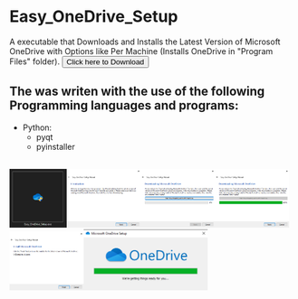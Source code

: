 # Easy_OneDrive_Setup
A executable that Downloads and Installs the Latest Version of Microsoft OneDrive with Options like Per Machine (Installs OneDrive in "Program Files" folder).
<a href="https://github.com/stephengearhart/Easy_OneDrive_Setup/releases/latest/download/Easy_OneDrive_Setup.exe"><button>Click here to Download</button></a>
## The was writen with the use of the following Programming languages and programs:
- Python:
  - pyqt
  - pyinstaller
<br/>
<div>
<a href="https://github.com/stephengearhart/Easy_OneDrive_Setup/blob/main/Gallery/Icon.md"><img width="20%" src="https://github.com/stephengearhart/Easy_OneDrive_Setup/blob/main/Gallery/Screenshot_%231.png?raw=true"/><img width="26%" src="https://github.com/stephengearhart/Easy_OneDrive_Setup/blob/main/Gallery/Screenshot_%232.png?raw=true"/></a><img width="26%" src="https://github.com/stephengearhart/Easy_OneDrive_Setup/blob/main/Gallery/Screenshot_%233.png?raw=true"/><img width="26%" src="https://github.com/stephengearhart/Easy_OneDrive_Setup/blob/main/Gallery/Screenshot_%234.png?raw=true"/><img width="26%" src="https://github.com/stephengearhart/Easy_OneDrive_Setup/blob/main/Gallery/Screenshot_%235.png?raw=true"/><img width="43.5%" src="https://github.com/stephengearhart/Easy_OneDrive_Setup/blob/main/Gallery/Screenshot_%236.png?raw=true"/>
</div>
